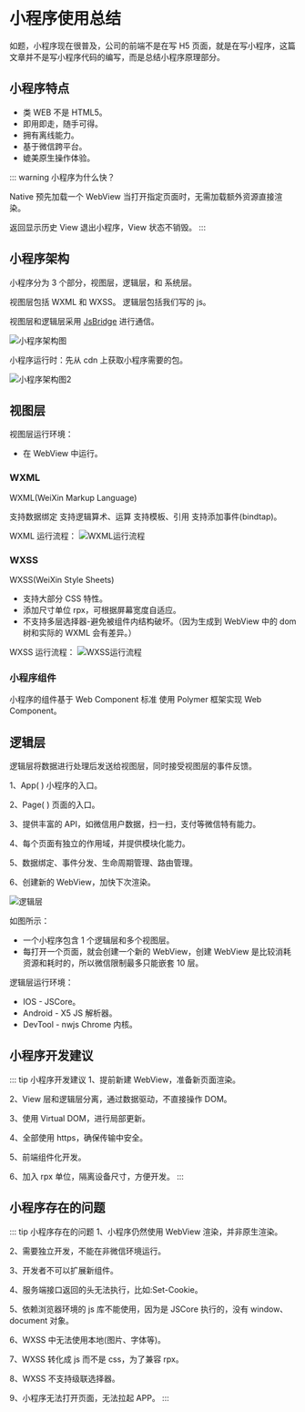 # 小程序使用总结

如题，小程序现在很普及，公司的前端不是在写 H5 页面，就是在写小程序，这篇文章并不是写小程序代码的编写，而是总结小程序原理部分。

## 小程序特点

- 类 WEB 不是 HTML5。
- 即用即走，随手可得。
- 拥有离线能力。
- 基于微信跨平台。
- 媲美原生操作体验。

::: warning 小程序为什么快？

Native 预先加载一个 WebView 当打开指定页面时，无需加载额外资源直接渲染。

返回显示历史 View 退出小程序，View 状态不销毁。
:::

## 小程序架构

小程序分为 3 个部分，视图层，逻辑层，和 系统层。

视图层包括 WXML 和 WXSS。
逻辑层包括我们写的 js。

视图层和逻辑层采用 [JsBridge](/blog/js-jsBridge.html) 进行通信。

![小程序架构图](/blog/wx-jiagou.png)

小程序运行时：先从 cdn 上获取小程序需要的包。

![小程序架构图2](/blog/wx-jiagou2.png)

## 视图层

视图层运行环境：

- 在 WebView 中运行。

### WXML

WXML(WeiXin Markup Language)

支持数据绑定 支持逻辑算术、运算 支持模板、引用 支持添加事件(bindtap)。

WXML 运行流程：
![WXML运行流程](/blog/wx-wxml.png)

### WXSS

WXSS(WeiXin Style Sheets)

- 支持大部分 CSS 特性。
- 添加尺寸单位 rpx，可根据屏幕宽度自适应。
- 不支持多层选择器-避免被组件内结构破坏。（因为生成到 WebView 中的 dom 树和实际的 WXML 会有差异。）

WXSS 运行流程：
![WXSS运行流程](/blog/wx-wxss.png)

### 小程序组件

小程序的组件基于 Web Component 标准 使用 Polymer 框架实现 Web Component。

## 逻辑层

逻辑层将数据进行处理后发送给视图层，同时接受视图层的事件反馈。

1、App( ) 小程序的入口。

2、Page( ) 页面的入口。

3、提供丰富的 API，如微信用户数据，扫一扫，支付等微信特有能力。

4、每个页面有独立的作用域，并提供模块化能力。

5、数据绑定、事件分发、生命周期管理、路由管理。

6、创建新的 WebView，加快下次渲染。

![逻辑层](/blog/wx-appService.png)

如图所示：

- 一个小程序包含 1 个逻辑层和多个视图层。
- 每打开一个页面，就会创建一个新的 WebView，创建 WebView 是比较消耗资源和耗时的，所以微信限制最多只能嵌套 10 层。

逻辑层运行环境：

- IOS - JSCore。
- Android - X5 JS 解析器。
- DevTool - nwjs Chrome 内核。

## 小程序开发建议

::: tip 小程序开发建议
1、提前新建 WebView，准备新页面渲染。

2、View 层和逻辑层分离，通过数据驱动，不直接操作 DOM。

3、使用 Virtual DOM，进行局部更新。

4、全部使用 https，确保传输中安全。

5、前端组件化开发。

6、加入 rpx 单位，隔离设备尺寸，方便开发。
:::

## 小程序存在的问题

::: tip 小程序存在的问题
1、小程序仍然使用 WebView 渲染，并非原生渲染。

2、需要独立开发，不能在非微信环境运行。

3、开发者不可以扩展新组件。

4、服务端接口返回的头无法执行，比如:Set-Cookie。

5、依赖浏览器环境的 js 库不能使用，因为是 JSCore 执行的，没有 window、document 对象。

6、WXSS 中无法使用本地(图片、字体等)。

7、WXSS 转化成 js 而不是 css，为了兼容 rpx。

8、WXSS 不支持级联选择器。

9、小程序无法打开页面，无法拉起 APP。
:::
